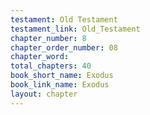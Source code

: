 ```yaml
---
testament: Old Testament
testament_link: Old_Testament
chapter_number: 8
chapter_order_number: 08
chapter_word: 
total_chapters: 40
book_short_name: Exodus
book_link_name: Exodus
layout: chapter
---
```

